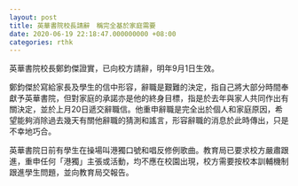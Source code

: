 ```yaml
---
layout: post
title: 英華書院校長請辭　稱完全基於家庭需要
date: 2020-06-19 22:18:47.000000000 +08:00
categories: rthk
---
```


英華書院校長鄭鈞傑證實，已向校方請辭，明年9月1日生效。

鄭鈞傑於寫給家長及學生的信中形容，辭職是艱難的決定，指自己將大部分時間奉獻予英華書院，但對家庭的承諾亦是他的終身目標，指是於去年與家人共同作出有關決定，並於上月20日遞交辭職信。他重申辭職是完全出於個人和家庭原因，希望能夠消除過去幾天有關他辭職的猜測和謠言，形容辭職的消息於此時傳出，只是不幸地巧合。

英華書院日前有學生在操場叫港獨口號和唱反修例歌曲。教育局已要求校方嚴肅跟進，重申任何「港獨」主張或活動，均不應在校園出現，校方需要按校本訓輔機制跟進學生問題，並向教育局交報告。
